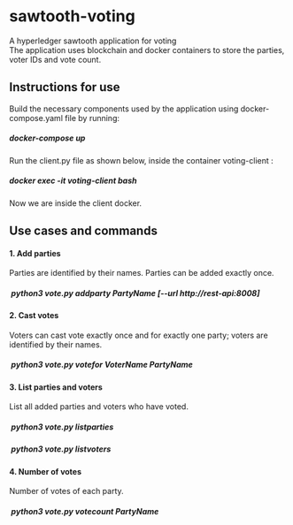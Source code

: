 # sawtooth-voting
A hyperledger sawtooth application for voting<br/>
The application uses blockchain and docker containers to store the parties, voter IDs and vote count.<br/>

## Instructions for use
Build the necessary components used by the application using docker-compose.yaml file by running: 
  ##### docker-compose up
  Run the client.py file as shown below, inside the container voting-client :
  ##### docker exec -it voting-client bash
  Now we are inside the client docker.
## Use cases and commands
 #### 1. <b>Add parties</b>
 Parties are identified by their names. Parties can be added exactly once.<br/>
 ##### &nbsp;python3 vote.py addparty PartyName [--url http://rest-api:8008]
 #### 2. <b>Cast votes</b>
 Voters can cast vote exactly once and for exactly one party; voters are identified by their names.
 ##### &nbsp;python3 vote.py votefor VoterName PartyName
 #### 3. <b>List parties and voters</b>
 List all added parties and voters who have voted.
 ##### &nbsp;python3 vote.py listparties
 ##### &nbsp;python3 vote.py listvoters
 #### 4. <b>Number of votes</b>
 Number of votes of each party.
 ##### &nbsp;python3 vote.py votecount PartyName
